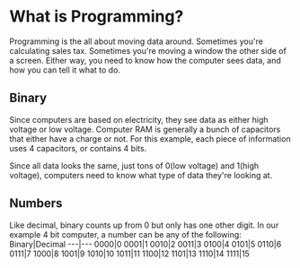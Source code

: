 # What is Programming?
Programming is the all about moving data around. Sometimes you're calculating sales tax. Sometimes you're moving a window the other side of a screen. Either way, you need to know how the computer sees data, and how you can tell it what to do.

## Binary
Since computers are based on electricity, they see data as either high voltage or low voltage. Computer RAM is generally a bunch of capacitors that either have a charge or not. For this example, each piece of information uses 4 capacitors, or contains 4 bits.

Since all data looks the same, just tons of 0(low voltage) and 1(high voltage), computers need to know what type of data they're looking at.

## Numbers
Like decimal, binary counts up from 0 but only has one other digit. In our example 4 bit computer, a number can be any of the following:
Binary|Decimal
---|---
0000|0
0001|1
0010|2
0011|3
0100|4
0101|5
0110|6
0111|7
1000|8
1001|9
1010|10
1011|11
1100|12
1101|13
1110|14
1111|15
